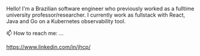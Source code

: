 Hello! I'm a Brazilian software engineer who previously worked as a fulltime university professor/researcher. I currently work as fullstack with React, Java and Go on a Kubernetes observability tool.

📫 How to reach me: ...

https://www.linkedin.com/in/jhcp/

<!--
**jhcp/jhcp** is a ✨ _special_ ✨ repository because its `README.md` (this file) appears on your GitHub profile.

Here are some ideas to get you started:

- 🔭 I’m currently working on ...
- 🌱 I’m currently learning ...
- 👯 I’m looking to collaborate on ...
- 🤔 I’m looking for help with ...
- 💬 Ask me about ...
- 📫 How to reach me: ...
- 😄 Pronouns: ...
- ⚡ Fun fact: ...
-->
